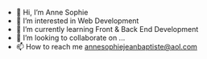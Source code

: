 - 👋 Hi, I’m Anne Sophie
- 👀 I’m interested in Web Development
- 🌱 I’m currently learning Front & Back End Development
- 💞️ I’m looking to collaborate on ...
- 📫 How to reach me annesophiejeanbaptiste@aol.com
<!---
annesophiej/annesophiej is a ✨ special ✨ repository because its `README.md` (this file) appears on your GitHub profile.
You can click the Preview link to take a look at your changes.
--->
